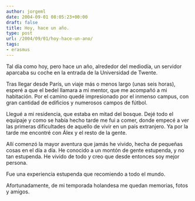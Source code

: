 ```yaml
---
author: jorgeml
date: 2004-09-01 08:05:23+00:00
draft: false
title: Hoy, hace un año.
type: post
url: /2004/09/01/hoy-hace-un-ano/
tags:
- erasmus
---
```


Tal día como hoy, pero hace un año, alrededor del mediodía, un servidor aparcaba su coche en la entrada de la Universidad de Twente.

Tras llegar desde París, un viaje más o menos largo (unas seis horas), esperé a que el bedel llamara a mi mentor, que me acompañó a mi habitación. Por el camino quedé impresionado por el inmenso campus, con gran cantidad de edificios y numerosos campos de fútbol.

Llegué a mi residencia, que estaba en mitad del bosque. Dejé todo el equipaje y como se había hecho tarde me fui a comer, donde empecé a ver las primeras dificultades de aquello de vivir en un país extranjero. Ya por la tarde me encontré con Álex y el resto de la gente.

Allí comenzó la mayor aventura que jamás he vivido, hecha de pequeñas cosas en el día a día. He conocido a un montón de gente estupenda, y no tan estupenda. He vivido de todo y creo que desde entonces soy mejor persona.

Fue una experiencia estupenda que recomiendo a todo el mundo.

Afortunadamente, de mi temporada holandesa me quedan memorias, fotos y amigos.

